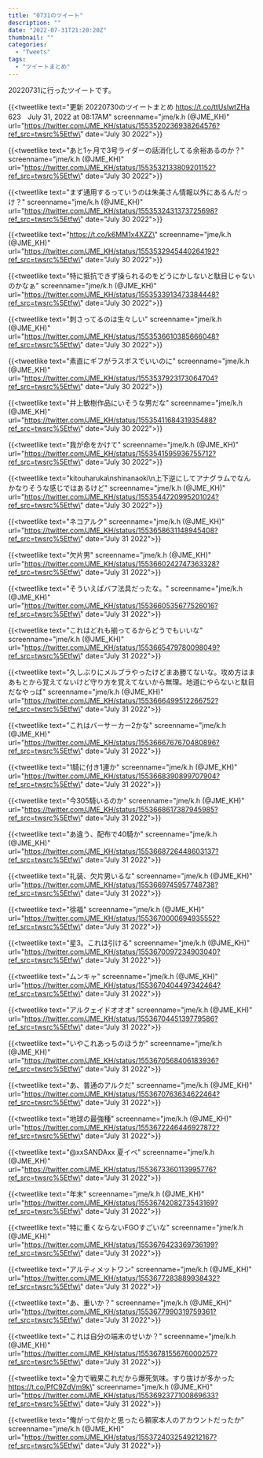 ```yaml
---
title: "0731のツイート"
description: ""
date: "2022-07-31T21:20:20Z"
thumbnail: ""
categories:
  - "Tweets"
tags:
  - "ツイートまとめ"
---
```

20220731に行ったツイートです。
<!--more-->
{{<tweetlike text=\"更新 20220730のツイートまとめ https://t.co/ttUslwtZHa 623　July 31, 2022 at 08:17AM\" screenname=\"jme/k.h (@JME_KH)\" url=\"https://twitter.com/JME_KH/status/1553520236938264576?ref_src=twsrc%5Etfw\" date=\"July 30 2022\">}}

{{<tweetlike text=\"あと1ヶ月で3号ライダーの話消化してる余裕あるのか？\" screenname=\"jme/k.h (@JME_KH)\" url=\"https://twitter.com/JME_KH/status/1553532133809201152?ref_src=twsrc%5Etfw\" date=\"July 30 2022\">}}

{{<tweetlike text=\"まず通用するっていうのは朱美さん情報以外にあるんだっけ？\" screenname=\"jme/k.h (@JME_KH)\" url=\"https://twitter.com/JME_KH/status/1553532431373725698?ref_src=twsrc%5Etfw\" date=\"July 30 2022\">}}

{{<tweetlike text=\"https://t.co/k6MM1x4XZZ\" screenname=\"jme/k.h (@JME_KH)\" url=\"https://twitter.com/JME_KH/status/1553532945440264192?ref_src=twsrc%5Etfw\" date=\"July 30 2022\">}}

{{<tweetlike text=\"特に抵抗できず操られるのをどうにかしないと駄目じゃないのかなぁ\" screenname=\"jme/k.h (@JME_KH)\" url=\"https://twitter.com/JME_KH/status/1553533913473384448?ref_src=twsrc%5Etfw\" date=\"July 30 2022\">}}

{{<tweetlike text=\"刺さってるのは生々しい\" screenname=\"jme/k.h (@JME_KH)\" url=\"https://twitter.com/JME_KH/status/1553536610385666048?ref_src=twsrc%5Etfw\" date=\"July 30 2022\">}}

{{<tweetlike text=\"素直にギフがラスボスでいいのに\" screenname=\"jme/k.h (@JME_KH)\" url=\"https://twitter.com/JME_KH/status/1553537923173064704?ref_src=twsrc%5Etfw\" date=\"July 30 2022\">}}

{{<tweetlike text=\"井上敏樹作品にいそうな男だな\" screenname=\"jme/k.h (@JME_KH)\" url=\"https://twitter.com/JME_KH/status/1553541168431935488?ref_src=twsrc%5Etfw\" date=\"July 30 2022\">}}

{{<tweetlike text=\"我が命をかけて\" screenname=\"jme/k.h (@JME_KH)\" url=\"https://twitter.com/JME_KH/status/1553541595936755712?ref_src=twsrc%5Etfw\" date=\"July 30 2022\">}}

{{<tweetlike text=\"kitouharuka\nshinanaoki\n上下逆にしてアナグラムでなんかなりそうな感じではあるけど\" screenname=\"jme/k.h (@JME_KH)\" url=\"https://twitter.com/JME_KH/status/1553544720995201024?ref_src=twsrc%5Etfw\" date=\"July 30 2022\">}}

{{<tweetlike text=\"ネコアルク\" screenname=\"jme/k.h (@JME_KH)\" url=\"https://twitter.com/JME_KH/status/1553658631148945408?ref_src=twsrc%5Etfw\" date=\"July 31 2022\">}}

{{<tweetlike text=\"欠片男\" screenname=\"jme/k.h (@JME_KH)\" url=\"https://twitter.com/JME_KH/status/1553660242747363328?ref_src=twsrc%5Etfw\" date=\"July 31 2022\">}}

{{<tweetlike text=\"そういえばバフ法具だったな。\" screenname=\"jme/k.h (@JME_KH)\" url=\"https://twitter.com/JME_KH/status/1553660535677526016?ref_src=twsrc%5Etfw\" date=\"July 31 2022\">}}

{{<tweetlike text=\"これはどれも揃ってるからどうでもいいな\" screenname=\"jme/k.h (@JME_KH)\" url=\"https://twitter.com/JME_KH/status/1553665479780098049?ref_src=twsrc%5Etfw\" date=\"July 31 2022\">}}

{{<tweetlike text=\"久しぶりにメルブラやったけどまあ勝てないな。攻め方はまあもとから覚えてないけど守り方を覚えてないから無理。地道にやらないと駄目だなやっぱ\" screenname=\"jme/k.h (@JME_KH)\" url=\"https://twitter.com/JME_KH/status/1553666499512266752?ref_src=twsrc%5Etfw\" date=\"July 31 2022\">}}

{{<tweetlike text=\"これはバーサーカー2かな\" screenname=\"jme/k.h (@JME_KH)\" url=\"https://twitter.com/JME_KH/status/1553666767670480896?ref_src=twsrc%5Etfw\" date=\"July 31 2022\">}}

{{<tweetlike text=\"1騎に付き1連か\" screenname=\"jme/k.h (@JME_KH)\" url=\"https://twitter.com/JME_KH/status/1553668390899707904?ref_src=twsrc%5Etfw\" date=\"July 31 2022\">}}

{{<tweetlike text=\"今305騎いるのか\" screenname=\"jme/k.h (@JME_KH)\" url=\"https://twitter.com/JME_KH/status/1553668617387945985?ref_src=twsrc%5Etfw\" date=\"July 31 2022\">}}

{{<tweetlike text=\"あ違う、配布で40騎か\" screenname=\"jme/k.h (@JME_KH)\" url=\"https://twitter.com/JME_KH/status/1553668726448603137?ref_src=twsrc%5Etfw\" date=\"July 31 2022\">}}

{{<tweetlike text=\"礼装、欠片男いるな\" screenname=\"jme/k.h (@JME_KH)\" url=\"https://twitter.com/JME_KH/status/1553669745957748738?ref_src=twsrc%5Etfw\" date=\"July 31 2022\">}}

{{<tweetlike text=\"徐福\" screenname=\"jme/k.h (@JME_KH)\" url=\"https://twitter.com/JME_KH/status/1553670000694935552?ref_src=twsrc%5Etfw\" date=\"July 31 2022\">}}

{{<tweetlike text=\"星3。これは引ける\" screenname=\"jme/k.h (@JME_KH)\" url=\"https://twitter.com/JME_KH/status/1553670097234903040?ref_src=twsrc%5Etfw\" date=\"July 31 2022\">}}

{{<tweetlike text=\"ムンキャ\" screenname=\"jme/k.h (@JME_KH)\" url=\"https://twitter.com/JME_KH/status/1553670404497342464?ref_src=twsrc%5Etfw\" date=\"July 31 2022\">}}

{{<tweetlike text=\"アルクェイドオオオ\" screenname=\"jme/k.h (@JME_KH)\" url=\"https://twitter.com/JME_KH/status/1553670445139779586?ref_src=twsrc%5Etfw\" date=\"July 31 2022\">}}

{{<tweetlike text=\"いやこれあっちのほうか\" screenname=\"jme/k.h (@JME_KH)\" url=\"https://twitter.com/JME_KH/status/1553670568406183936?ref_src=twsrc%5Etfw\" date=\"July 31 2022\">}}

{{<tweetlike text=\"あ、普通のアルクだ\" screenname=\"jme/k.h (@JME_KH)\" url=\"https://twitter.com/JME_KH/status/1553670763634622464?ref_src=twsrc%5Etfw\" date=\"July 31 2022\">}}

{{<tweetlike text=\"地球の最強種\" screenname=\"jme/k.h (@JME_KH)\" url=\"https://twitter.com/JME_KH/status/1553672246446927872?ref_src=twsrc%5Etfw\" date=\"July 31 2022\">}}

{{<tweetlike text=\"@xxSANDAxx 夏イベ\" screenname=\"jme/k.h (@JME_KH)\" url=\"https://twitter.com/JME_KH/status/1553673360113995776?ref_src=twsrc%5Etfw\" date=\"July 31 2022\">}}

{{<tweetlike text=\"年末\" screenname=\"jme/k.h (@JME_KH)\" url=\"https://twitter.com/JME_KH/status/1553674208273543169?ref_src=twsrc%5Etfw\" date=\"July 31 2022\">}}

{{<tweetlike text=\"特に重くならないFGOすごいな\" screenname=\"jme/k.h (@JME_KH)\" url=\"https://twitter.com/JME_KH/status/1553676423369736199?ref_src=twsrc%5Etfw\" date=\"July 31 2022\">}}

{{<tweetlike text=\"アルティメットワン\" screenname=\"jme/k.h (@JME_KH)\" url=\"https://twitter.com/JME_KH/status/1553677283889938432?ref_src=twsrc%5Etfw\" date=\"July 31 2022\">}}

{{<tweetlike text=\"あ、重いか？\" screenname=\"jme/k.h (@JME_KH)\" url=\"https://twitter.com/JME_KH/status/1553677990319759361?ref_src=twsrc%5Etfw\" date=\"July 31 2022\">}}

{{<tweetlike text=\"これは自分の端末のせいか？\" screenname=\"jme/k.h (@JME_KH)\" url=\"https://twitter.com/JME_KH/status/1553678155676000257?ref_src=twsrc%5Etfw\" date=\"July 31 2022\">}}

{{<tweetlike text=\"全力で戦果これだから爆死気味。すり抜けが多かった https://t.co/PfC9ZdVm9k\" screenname=\"jme/k.h (@JME_KH)\" url=\"https://twitter.com/JME_KH/status/1553692377100869633?ref_src=twsrc%5Etfw\" date=\"July 31 2022\">}}

{{<tweetlike text=\"俺がって何かと思ったら頼家本人のアカウントだったか\" screenname=\"jme/k.h (@JME_KH)\" url=\"https://twitter.com/JME_KH/status/1553724032549212167?ref_src=twsrc%5Etfw\" date=\"July 31 2022\">}}

